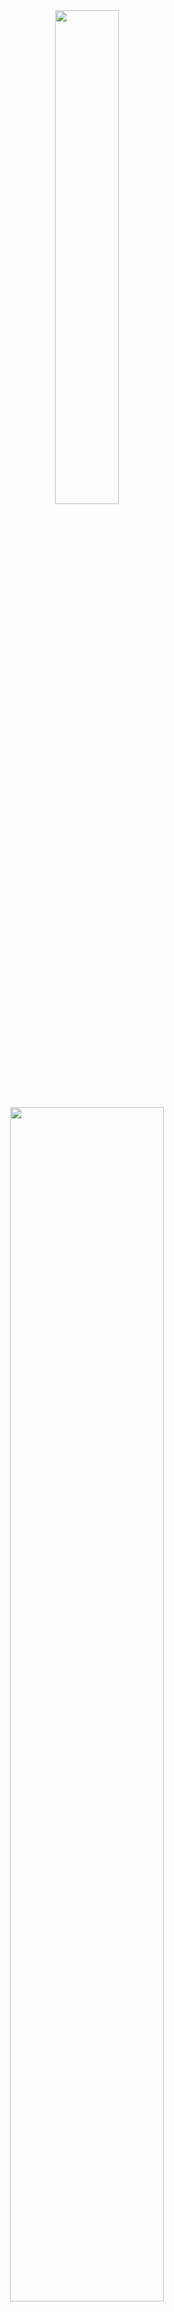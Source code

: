 <p align="center">
    <img align="right" width="30%">
    <br><br>
    <img src="https://media3.giphy.com/media/JGMaxZyCuEVIO7XWVG/giphy.gif" width="45%">
    <img width="70%" src="https://readme-typing-svg.demolab.com?font=Fira+Code&pause=2000&color=FFFFFF&background=FF6AAA00&vCenter=false&multiline=true&width=435&height=30&lines=Hi+👋%2C+I'm+Korbila"><br>
    <samp>
        My Purpose of Spreading the Bots Here is for People to Improve, Look and Learn Things from Here.<br>
        New infrastructures are coming soon, Get Ready!<br>
    </samp>
    <br>
    <img src="https://komarev.com/ghpvc/?username=mykorbila">
</p>

<p align="center">
    <img src="https://img.shields.io/badge/javascript-%23323330.svg?style=for-the-badge&logo=javascript&logoColor=%23F7DF1E"> 
    <img src="https://img.shields.io/badge/python-3670A0?style=for-the-badge&logo=python&logoColor=ffdd54"> 
    <img src="https://img.shields.io/badge/c++-%2300599C.svg?style=for-the-badge&logo=c%2B%2B&logoColor=white"> 
    <img src="https://img.shields.io/badge/c%23-%23239120.svg?style=for-the-badge&logo=csharp&logoColor=white"> 
    <img src="https://img.shields.io/badge/vue.js-%2335495e.svg?style=for-the-badge&logo=vuedotjs&logoColor=%234FC08D">
    <br><br>
    <a href="https://discord.com/channels/@me/1210349534434299977">
        <img src="https://img.shields.io/badge/Discord-%237289DA.svg?logo=discord&logoColor=white">
    </a>
    <a href="https://instagram.com/korbilayim">
        <img src="https://img.shields.io/badge/Instagram-%23E4405F.svg?logo=Instagram&logoColor=white">
    </a>
</p>
